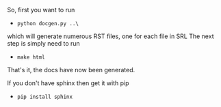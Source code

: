 So, first you want to run 
* `python docgen.py ..\` 

which will generate numerous RST files, one for each file in SRL
The next step is simply need to run 
* `make html`

That's it, the docs have now been generated.


If you don't have sphinx then get it with pip
* `pip install sphinx`